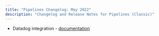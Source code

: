 ```yaml
---
title: "Pipelines Changelog: May 2022"
description: "Changelog and Release Notes for Pipelines (Classic)"
---
```


- Datadog integration - [documentation]({{site.baseurl}}/docs/integrations/datadog/)
